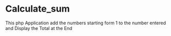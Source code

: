 # Calculate_sum
This php Application  add the numbers starting form 1 to the number entered and Display the Total at the End
